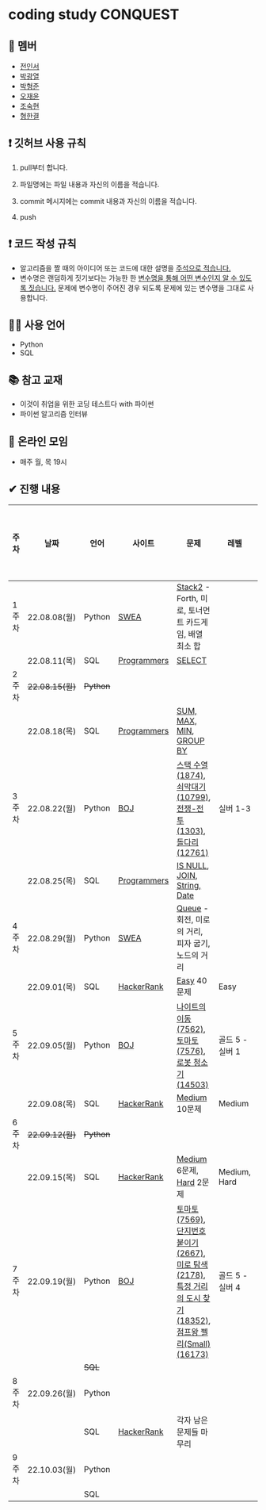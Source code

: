 # coding study CONQUEST



## 👤 멤버

- [전인서](https://github.com/eveinseojeon)
- [박광열](https://github.com/PangYeol)
- [박형준](https://github.com/PHJoon)
- [오재윤](https://github.com/jyoon55)
- [조숙현](https://github.com/Chosukhyun)
- [형한결](https://github.com/hankaul)



## ❗ 깃허브 사용 규칙

1. pull부터 합니다.

2. 파일명에는 파일 내용과 자신의 이름을 적습니다.
3. commit 메시지에는 commit 내용과 자신의 이름을 적습니다.
4. push



## ❗ 코드 작성 규칙

- 알고리즘을 짤 때의 아이디어 또는 코드에 대한 설명을 <u>주석으로 적습니다.</u>
- 변수명은 랜덤하게 짓기보다는 가능한 한 <u>변수명을 통해 어떤 변수인지 알 수 있도록 짓습니다.</u> 문제에 변수명이 주어진 경우 되도록 문제에 있는 변수명을 그대로 사용합니다.



## 🧑‍💻 사용 언어

- Python
- SQL



## 📚 참고 교재

- 이것이 취업을 위한 코딩 테스트다 with 파이썬
- 파이썬 알고리즘 인터뷰



## 💬 온라인 모임

- 매주 월, 목 19시



## ✔ 진행 내용

| 주차  | 날짜             | 언어       | 사이트                                             | 문제                                                         | 레벨            | 알고리즘 유형 | 문제 선정자 |
| ----- | ---------------- | ---------- | -------------------------------------------------- | ------------------------------------------------------------ | --------------- | ------------- | ----------- |
| 1주차 | 22.08.08(월)     | Python     | [SWEA](https://swexpertacademy.com/main/main.do)   | [Stack2](https://swexpertacademy.com/main/learn/course/subjectDetail.do?courseId=AVuPDN86AAXw5UW6&subjectId=AWOVIc7KqfQDFAWg) - Forth, 미로, 토너먼트 카드게임, 배열 최소 합 |                 |               |             |
|       | 22.08.11(목)     | SQL        | [Programmers](https://school.programmers.co.kr/)   | [SELECT](https://school.programmers.co.kr/learn/courses/30/parts/17042) |                 |               |             |
| 2주차 | ~~22.08.15(월)~~ | ~~Python~~ |                                                    |                                                              |                 |               |             |
|       | 22.08.18(목)     | SQL        | [Programmers](https://school.programmers.co.kr/)   | [SUM, MAX, MIN](https://school.programmers.co.kr/learn/courses/30/parts/17043), [GROUP BY](https://school.programmers.co.kr/learn/courses/30/parts/17044) |                 |               |             |
| 3주차 | 22.08.22(월)     | Python     | [BOJ](https://www.acmicpc.net/)                    | [스택 수열(1874)](https://www.acmicpc.net/problem/1874), [쇠막대기(10799)](https://www.acmicpc.net/problem/10799), [전쟁-전투(1303)](https://www.acmicpc.net/problem/1303), [돌다리(12761)](https://www.acmicpc.net/problem/12761) | 실버 1-3        |               | 형한결      |
|       | 22.08.25(목)     | SQL        | [Programmers](https://school.programmers.co.kr/)   | [IS NULL](https://school.programmers.co.kr/learn/courses/30/parts/17045), [JOIN](https://school.programmers.co.kr/learn/courses/30/parts/17046), [String, Date](https://school.programmers.co.kr/learn/courses/30/parts/17047) |                 |               |             |
| 4주차 | 22.08.29(월)     | Python     | [SWEA](https://swexpertacademy.com/main/main.do)   | [Queue](https://swexpertacademy.com/main/learn/course/subjectDetail.do?courseId=AVuPDN86AAXw5UW6&subjectId=AWOVIoJqqfYDFAWg&&) - 회전, 미로의 거리, 피자 굽기, 노드의 거리 |                 |               | 오재윤      |
|       | 22.09.01(목)     | SQL        | [HackerRank](https://www.hackerrank.com/dashboard) | [Easy](https://www.hackerrank.com/domains/sql?filters%5Bdifficulty%5D%5B%5D=easy) 40문제 | Easy            |               |             |
| 5주차 | 22.09.05(월)     | Python     | [BOJ](https://www.acmicpc.net/)                    | [나이트의 이동(7562)](https://www.acmicpc.net/problem/7562), [토마토(7576)](https://www.acmicpc.net/problem/7576), [로봇 청소기(14503)](https://www.acmicpc.net/problem/14503) | 골드 5 - 실버 1 |               | 박광열      |
|       | 22.09.08(목)     | SQL        | [HackerRank](https://www.hackerrank.com/dashboard) | [Medium](https://www.hackerrank.com/domains/sql?filters%5Bdifficulty%5D%5B%5D=medium) 10문제 | Medium          |               |             |
| 6주차 | ~~22.09.12(월)~~ | ~~Python~~ |                                                    |                                                              |                 |               |             |
|       | 22.09.15(목)     | SQL        | [HackerRank](https://www.hackerrank.com/dashboard) | [Medium](https://www.hackerrank.com/domains/sql?filters%5Bdifficulty%5D%5B%5D=medium) 6문제, [Hard](https://www.hackerrank.com/domains/sql?filters%5Bdifficulty%5D%5B%5D=hard) 2문제 | Medium, Hard    |               |             |
| 7주차 | 22.09.19(월)     | Python     | [BOJ](https://www.acmicpc.net/)                    | [토마토(7569)](https://www.acmicpc.net/problem/7569), [단지번호붙이기(2667)](https://www.acmicpc.net/problem/2667), [미로 탐색(2178)](https://www.acmicpc.net/problem/2178), [특정 거리의 도시 찾기(18352)](https://www.acmicpc.net/problem/18352), [점프왕 쩰리(Small)(16173)](https://www.acmicpc.net/problem/16173) | 골드 5 - 실버 4 |               | 전인서      |
|       |                  | ~~SQL~~    |                                                    |                                                              |                 |               |             |
| 8주차 | 22.09.26(월)     | Python     |                                                    |                                                              |                 |               | 형한결      |
|       |                  | SQL        | [HackerRank](https://www.hackerrank.com/dashboard) | 각자 남은 문제들 마무리                                      |                 |               |             |
| 9주차 | 22.10.03(월)     | Python     |                                                    |                                                              |                 |               |             |
|       |                  | SQL        |                                                    |                                                              |                 |               |             |

